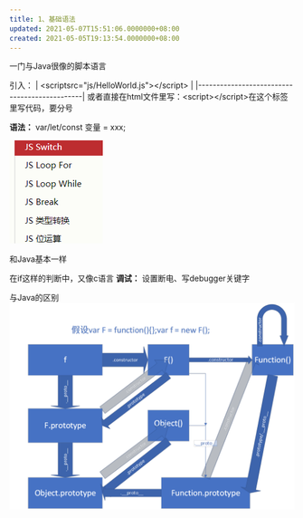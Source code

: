 ```yaml
---
title: 1、基础语法
updated: 2021-05-07T15:51:06.0000000+08:00
created: 2021-05-05T19:13:54.0000000+08:00
---
```


一门与Java很像的脚本语言

引入：
| \<scriptsrc="js/HelloWorld.js"\>\</script\> |
|----------------------------------------------|
或者直接在html文件里写：\<script\>\</script\>在这个标签里写代码，要分号

**语法：**
var/let/const 变量 = xxx;

![image1](Java学习/4.%20JavaScript/resources/image1.png)

和Java基本一样

在if这样的判断中，又像c语言
**调试：**
设置断电、写debugger关键字

与Java的区别
![image2](Java学习/4.%20JavaScript/resources/image2.png)
